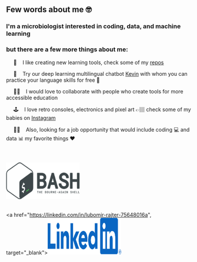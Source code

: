 ## Few words about me 🤓

### I'm a microbiologist interested in coding, data, and machine learning
### but there are a few more things about me:

<p>&nbsp;&nbsp;&nbsp;&nbsp; 🧰 &nbsp;&nbsp; I like creating new learning tools, check some of my <a href="https://github.com/wRajter?tab=repositories", target="_blank">repos</a><br>
<p>&nbsp;&nbsp;&nbsp;&nbsp; 🤖 &nbsp;&nbsp; Try our deep learning multilingual chatbot <a href="https://multiling-chatbot.herokuapp.com" target="_blank">Kevin</a> with whom you can practice your language skills for free 🙊<br>
<p>&nbsp;&nbsp;&nbsp;&nbsp; 👨‍💻 &nbsp;&nbsp; I would love to collaborate with people who create tools for more accessible education<br>
<p>&nbsp;&nbsp;&nbsp;&nbsp; 🕹️ &nbsp;&nbsp; I love retro consoles, electronics and pixel art 👉🏽 check some of my babies on <a href="https://www.instagram.com/teddy.spielt/?hl=en" target="_blank">Instagram</a><br>
<p>&nbsp;&nbsp;&nbsp;&nbsp; 🧑‍💼 &nbsp;&nbsp; Also, looking for a job opportunity  that would include coding 💻 and data 📊 my favorite things ❤️<br>

<br />
<br />
<br />

<img src="img/bash.png" width="200" height="100">


<br />
<br />

<a href="https://linkedin.com/in/lubomir-rajter-75648016a", target="_blank"><img src="img/linkedin.png" alt="linkedin_link" width="200" height="100"></a>


<!-- <h2>Connect with me:</h2>
<a href="mailto:lubomir.rajter@gmail.com", target="_blank"><img src="img/gmail.svg" alt="gmail_link"></a>
<a href="https://linkedin.com/in/lubomir-rajter-75648016a", target="_blank"><img src="img/linkedin.png" alt="linkedin_link"></a> -->




<!-- <br />

### Favorite Languages and Tools:


[<img align="left" alt="HTML" width="26px" src="https://cdn.jsdelivr.net/gh/devicons/devicon/icons/html5/html5-original.svg" style="padding-right:10px;" />]

[<img align="left" alt="CSS" width="26px" src="https://cdn.jsdelivr.net/gh/devicons/devicon/icons/css3/css3-original.svg" style="padding-right:10px;" />]

[<img align="left" alt="SQL" width="26px" src="https://cdn.jsdelivr.net/gh/devicons/devicon/icons/mysql/mysql-original.svg" style="padding-right:10px;" />]

[<img align="left" alt="Git" width="26px" src="https://cdn.jsdelivr.net/gh/devicons/devicon/icons/git/git-original.svg" style="padding-right:10px;" />]

[<img align="left" alt="GitHub" width="26px" src="https://user-images.githubusercontent.com/3369400/139447912-e0f43f33-6d9f-45f8-be46-2df5bbc91289.png" style="padding-right:10px;" />]

[<img align="left" alt="GitHub" width="26px" src="https://user-images.githubusercontent.com/3369400/139448065-39a229ba-4b06-434b-bc67-616e2ed80c8f.png" style="padding-right:10px;" />]

[<img align="left" alt="Terminal" width="26px" src="./img/terminal-light.svg" />]

[<img align="left" alt="Terminal" width="26px" src="./img/terminal-dark.svg" />]

<br />

### Connect with me:

&nbsp;&nbsp;
[(/img/linkedin.png)](https://linkedin.com/in/lubomir-rajter-75648016a)

<br />
<br /> -->
